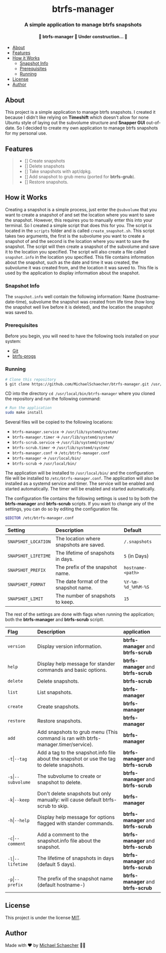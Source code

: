 <!-- Using xml to align the text centered and setting as title -->
<h1 align="center">btrfs-manager</h1>

<!-- Using xml to align the text centered and setting as subtitle -->
<h3 align="center">A simple application to manage btrfs snapshots</h3>

<!-- Table of contents using html -->

<h4 align="center">
    🚧  btrfs-manager 🚀 Under construction...  🚧
</h4>

<!--ts-->
* [About](#about)
* [Features](#features)
* [How it Works](#how-it-works)
  * [Snapshot Info](#snapshot-info)
  * [Prerequisites](#prerequisites)
  * [Running](#running)
* [License](#license)
* [Author](#author)

## About

This project is a simple application to manage btrfs snapshots. I created it because I didn't like relying on **Timeshift** which doesn't allow for none Ubuntu style of laying out the subvolume structure and **Snapper GUI** out-of-date. So I decided to create my own application to manage btrfs snapshots for my personal use.

## Features

> * [] Create snapshots
> * [] Delete snapshots
> * [] Take snapshots with apt/dpkg.
> * [] Add snapshot to grub menu (ported for **btrfs-grub**).
> * [] Restore snapshots.

## How it Works

Creating a snapshot is a simple process, just enter the `@subvolume` that you want to create a snapshot of and set the location where you want to save the snapshot. However, this requires you to manually enter this into your terminal. So I created a simple script that does this for you. The script is located in the `scripts` folder and is called `create_snapshot.sh`. This script takes two arguments, the first is the subvolume you want to create a snapshot of and the second is the location where you want to save the snapshot. The script will then create a snapshot of the subvolume and save it to the location you specified. The script will also create a file called `snapshot.info` in the location you specified. This file contains information about the snapshot, such as the date and time it was created, the subvolume it was created from, and the location it was saved to. This file is used by the application to display information about the snapshot.

### Snapshot Info

The `snapshot.info` well contain the following information: Name (hostname-date-time), subvolume the snapshot was created from life time (how long the snapshot well live before it is deleted), and the location the snapshot was saved to.

### Prerequisites

Before you begin, you will need to have the following tools installed on your system:

* [Git](https://git-scm.com/)
* [btrfs-progs](https://btrfs.wiki.kernel.org/index.php/Main_Page)

### Running

```bash
# Clone this repository
$ git clone https://github.com/MichaelSchaecher/btrfs-manager.git /usr/local/bin/btrfs-manager
```

CD into the directory `cd /usr/local/bin/btrfs-manager` where you cloned the repository and run the following command:

```bash
# Run the application
sudo make install
```

Several files will be copied to the following locations:

* `btrfs-manager.service`  -> `/usr/lib/systemd/system/`
* `btrfs-manager.timer`    -> `/usr/lib/systemd/system/`
* `btrfs-scrub.service` -> `/usr/lib/systemd/system/`
* `btrfs-scrub.timer`   -> `/usr/lib/systemd/system/`
* `btrfs-manager.conf`     -> `/etc/btrfs-manager.conf`
* `btrfs-manager`          -> `/usr/local/bin/`
* `btrfs-scrub`  -> `/usr/local/bin/`

The application will be installed to `/usr/local/bin/` and the configuration file will be installed to `/etc/btrfs-manager.conf`. The application will also be installed as a systemd service and timer. The service will be enabled and started automatically. The timer will be enabled and started automatically.

The configuration file contains the following settings is used to by both the **btrfs-manager** and **btrfs-scrub** scripts. If you want to change any of the settings, you can do so by editing the configuration file.

```bash
$EDITOR /etc/btrfs-manager.conf
```

| Setting | Description | Default |
| :--- | :--- | :--- |
| `SNAPSHOT_LOCATION` | The location where snapshots are saved. | `/.snapshots` |
| `SNAPSHOT_LIFETIME` | The lifetime of snapshots in days. | `5` (in Days) |
| `SNAPSHOT_PREFIX` | The prefix of the snapshot name. | `hostname-<path>` |
| `SNAPSHOT_FORMAT` | The date format of the snapshot name. | `%Y-%m-%d_%H%M-%S` |
| `SNAPSHOT_LIMIT` | The number of snapshots to keep. | `15` |

The rest of the settings are done with flags when running the application; both the **btrfs-manager** and **btrfs-scrub** scriptt.

| Flag | Description | application |
| :--- | :--- | :--- |
| `version` | Display version information. | **btrfs-manager** and **btrfs-scrub** |
| `help` | Display help message for stander commands and basic options. | **btrfs-manager** and **btrfs-scrub** |
| `delete` | Delete snapshots. | **btrfs-scrub** |
| `list` | List snapshots. | **btrfs-manager** |
| `create` | Create snapshots. | **btrfs-manager** |
| `restore` | Restore snapshots. | **btrfs-manager** |
| `add` | Add snapshots to grub menu (This command is ran with btrfs-manager.timer/service). | **btrfs-manager** |
| `-t`\|`--tag` | Add a tag to the snapshot.info file about the snapshot or use the tag to delete snapshots. | **btrfs-manager** and **btrfs-scrub** |
| `-s`\|`--subvolume` | The subvolume to create or snapshot to delete. | **btrfs-manager** and **btrfs-scrub** |
| `-k`\|`--keep` | Don't delete snapshots but only manually: will cause default btrfs-scrub to skip. | **btrfs-manager** |
| `-h`\|`--help` | Display help message for options flagged with stander commands. | **btrfs-manager** and **btrfs-scrub** |
| `-c`\|`--comment` | Add a comment to the snapshot.info file about the snapshot. | **btrfs-manager** and **btrfs-scrub** |
| `-l`\|`--lifetime` | The lifetime of snapshots in days (default 5 days). | **btrfs-manager** and **btrfs-scrub** |
| `-p`\|`--prefix` | The prefix of the snapshot name (default hostname-<path>_<date>_<time>) | **btrfs-manager** and **btrfs-scrub** |

## License

This project is under the license [MIT](./COPYING).

## Author

Made with ❤️ by [Michael Schaecher](https://blackstewie.com) 👋🏽
